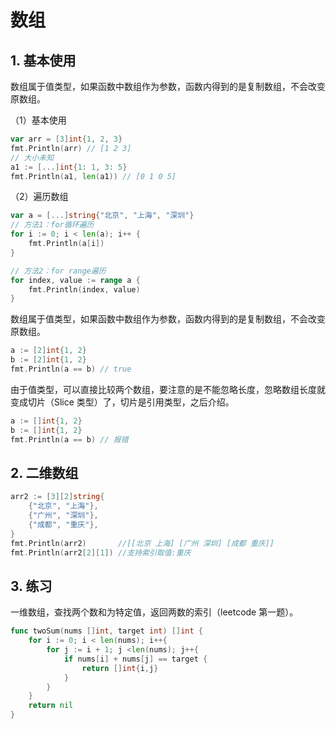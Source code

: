 # 数组

## 1. 基本使用

数组属于值类型，如果函数中数组作为参数，函数内得到的是复制数组，不会改变原数组。

（1）基本使用

```go
var arr = [3]int{1, 2, 3}
fmt.Println(arr) // [1 2 3]
// 大小未知
a1 := [...]int{1: 1, 3: 5}
fmt.Println(a1, len(a1)) // [0 1 0 5]
```

（2）遍历数组

```go
var a = [...]string{"北京", "上海", "深圳"}
// 方法1：for循环遍历
for i := 0; i < len(a); i++ {
    fmt.Println(a[i])
}

// 方法2：for range遍历
for index, value := range a {
    fmt.Println(index, value)
}
```

数组属于值类型，如果函数中数组作为参数，函数内得到的是复制数组，不会改变原数组。

```go
a := [2]int{1, 2}
b := [2]int{1, 2}
fmt.Println(a == b) // true
```

由于值类型，可以直接比较两个数组，要注意的是不能忽略长度，忽略数组长度就变成切片（Slice 类型）了，切片是引用类型，之后介绍。

```go
a := []int{1, 2}
b := []int{1, 2}
fmt.Println(a == b) // 报错
```

## 2. 二维数组

```go
arr2 := [3][2]string{
    {"北京", "上海"},
    {"广州", "深圳"},
    {"成都", "重庆"},
}
fmt.Println(arr2)       //[[北京 上海] [广州 深圳] [成都 重庆]]
fmt.Println(arr2[2][1]) //支持索引取值:重庆
```

## 3. 练习

一维数组，查找两个数和为特定值，返回两数的索引（leetcode 第一题）。

```go
func twoSum(nums []int, target int) []int {
    for i := 0; i < len(nums); i++{
        for j := i + 1; j <len(nums); j++{
            if nums[i] + nums[j] == target {
                return []int{i,j}
            } 
        }
    }
    return nil
}
```
